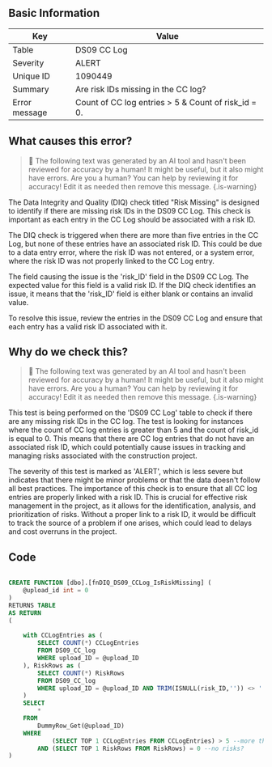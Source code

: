 ## Basic Information
| Key         | Value          |
|-------------|----------------|
| Table       | DS09 CC Log |
| Severity    | ALERT |
| Unique ID   | 1090449   |
| Summary     | Are risk IDs missing in the CC log? |
| Error message | Count of CC log entries > 5 & Count of risk_id = 0. |

## What causes this error?

> :robot: The following text was generated by an AI tool and hasn't been reviewed for accuracy by a human! It might be useful, but it also might have errors. Are you a human? You can help by reviewing it for accuracy! Edit it as needed then remove this message.
{.is-warning}

The Data Integrity and Quality (DIQ) check titled "Risk Missing" is designed to identify if there are missing risk IDs in the DS09 CC Log. This check is important as each entry in the CC Log should be associated with a risk ID. 

The DIQ check is triggered when there are more than five entries in the CC Log, but none of these entries have an associated risk ID. This could be due to a data entry error, where the risk ID was not entered, or a system error, where the risk ID was not properly linked to the CC Log entry.

The field causing the issue is the 'risk_ID' field in the DS09 CC Log. The expected value for this field is a valid risk ID. If the DIQ check identifies an issue, it means that the 'risk_ID' field is either blank or contains an invalid value. 

To resolve this issue, review the entries in the DS09 CC Log and ensure that each entry has a valid risk ID associated with it.
## Why do we check this?

> :robot: The following text was generated by an AI tool and hasn't been reviewed for accuracy by a human! It might be useful, but it also might have errors. Are you a human? You can help by reviewing it for accuracy! Edit it as needed then remove this message.
{.is-warning}

This test is being performed on the 'DS09 CC Log' table to check if there are any missing risk IDs in the CC log. The test is looking for instances where the count of CC log entries is greater than 5 and the count of risk_id is equal to 0. This means that there are CC log entries that do not have an associated risk ID, which could potentially cause issues in tracking and managing risks associated with the construction project.

The severity of this test is marked as 'ALERT', which is less severe but indicates that there might be minor problems or that the data doesn't follow all best practices. The importance of this check is to ensure that all CC log entries are properly linked with a risk ID. This is crucial for effective risk management in the project, as it allows for the identification, analysis, and prioritization of risks. Without a proper link to a risk ID, it would be difficult to track the source of a problem if one arises, which could lead to delays and cost overruns in the project.
## Code

```sql

CREATE FUNCTION [dbo].[fnDIQ_DS09_CCLog_IsRiskMissing] (
	@upload_id int = 0
)
RETURNS TABLE
AS RETURN
(
	
	with CCLogEntries as (
		SELECT COUNT(*) CCLogEntries
		FROM DS09_CC_log 
		WHERE upload_ID = @upload_ID
	), RiskRows as (
		SELECT COUNT(*) RiskRows
		FROM DS09_CC_log 
		WHERE upload_ID = @upload_ID AND TRIM(ISNULL(risk_ID,'')) <> ''
	)
	SELECT 
		*
	FROM 
		DummyRow_Get(@upload_ID)
	WHERE
			(SELECT TOP 1 CCLogEntries FROM CCLogEntries) > 5 --more than 5 CC log entries?
		AND (SELECT TOP 1 RiskRows FROM RiskRows) = 0 --no risks?
)
```
